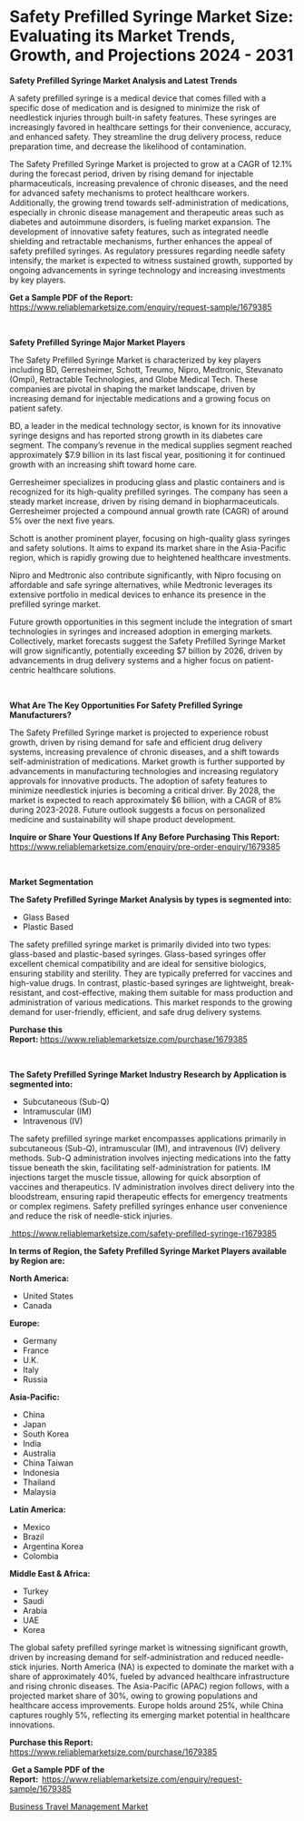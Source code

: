 <p><h1>Safety Prefilled Syringe Market Size: Evaluating its Market Trends, Growth, and Projections 2024 - 2031</h1></p><p><strong>Safety Prefilled Syringe Market Analysis and Latest Trends</strong></p>
<p><p>A safety prefilled syringe is a medical device that comes filled with a specific dose of medication and is designed to minimize the risk of needlestick injuries through built-in safety features. These syringes are increasingly favored in healthcare settings for their convenience, accuracy, and enhanced safety. They streamline the drug delivery process, reduce preparation time, and decrease the likelihood of contamination.</p><p>The Safety Prefilled Syringe Market is projected to grow at a CAGR of 12.1% during the forecast period, driven by rising demand for injectable pharmaceuticals, increasing prevalence of chronic diseases, and the need for advanced safety mechanisms to protect healthcare workers. Additionally, the growing trend towards self-administration of medications, especially in chronic disease management and therapeutic areas such as diabetes and autoimmune disorders, is fueling market expansion. The development of innovative safety features, such as integrated needle shielding and retractable mechanisms, further enhances the appeal of safety prefilled syringes. As regulatory pressures regarding needle safety intensify, the market is expected to witness sustained growth, supported by ongoing advancements in syringe technology and increasing investments by key players.</p></p>
<p><strong>Get a Sample PDF of the Report:&nbsp;</strong> <a href="https://www.reliablemarketsize.com/enquiry/request-sample/1679385?utm_campaign=1903&utm_medium=2&utm_source=Github&utm_content=ia&utm_term=28122024&utm_id=safety-prefilled-syringe">https://www.reliablemarketsize.com/enquiry/request-sample/1679385</a></p>
<p>&nbsp;</p>
<p><strong>Safety Prefilled Syringe Major Market Players</strong></p>
<p><p>The Safety Prefilled Syringe Market is characterized by key players including BD, Gerresheimer, Schott, Treumo, Nipro, Medtronic, Stevanato (Ompi), Retractable Technologies, and Globe Medical Tech. These companies are pivotal in shaping the market landscape, driven by increasing demand for injectable medications and a growing focus on patient safety.</p><p>BD, a leader in the medical technology sector, is known for its innovative syringe designs and has reported strong growth in its diabetes care segment. The company’s revenue in the medical supplies segment reached approximately $7.9 billion in its last fiscal year, positioning it for continued growth with an increasing shift toward home care.</p><p>Gerresheimer specializes in producing glass and plastic containers and is recognized for its high-quality prefilled syringes. The company has seen a steady market increase, driven by rising demand in biopharmaceuticals. Gerresheimer projected a compound annual growth rate (CAGR) of around 5% over the next five years.</p><p>Schott is another prominent player, focusing on high-quality glass syringes and safety solutions. It aims to expand its market share in the Asia-Pacific region, which is rapidly growing due to heightened healthcare investments.</p><p>Nipro and Medtronic also contribute significantly, with Nipro focusing on affordable and safe syringe alternatives, while Medtronic leverages its extensive portfolio in medical devices to enhance its presence in the prefilled syringe market.</p><p>Future growth opportunities in this segment include the integration of smart technologies in syringes and increased adoption in emerging markets. Collectively, market forecasts suggest the Safety Prefilled Syringe Market will grow significantly, potentially exceeding $7 billion by 2026, driven by advancements in drug delivery systems and a higher focus on patient-centric healthcare solutions.</p></p>
<p>&nbsp;</p>
<p><strong>What Are The Key Opportunities For Safety Prefilled Syringe Manufacturers?</strong></p>
<p><p>The Safety Prefilled Syringe market is projected to experience robust growth, driven by rising demand for safe and efficient drug delivery systems, increasing prevalence of chronic diseases, and a shift towards self-administration of medications. Market growth is further supported by advancements in manufacturing technologies and increasing regulatory approvals for innovative products. The adoption of safety features to minimize needlestick injuries is becoming a critical driver. By 2028, the market is expected to reach approximately $6 billion, with a CAGR of 8% during 2023-2028. Future outlook suggests a focus on personalized medicine and sustainability will shape product development.</p></p>
<p><strong>Inquire or Share Your Questions If Any Before Purchasing This Report:</strong> <a href="https://www.reliablemarketsize.com/enquiry/pre-order-enquiry/1679385?utm_campaign=1903&utm_medium=2&utm_source=Github&utm_content=ia&utm_term=28122024&utm_id=safety-prefilled-syringe">https://www.reliablemarketsize.com/enquiry/pre-order-enquiry/1679385</a></p>
<p>&nbsp;</p>
<p><strong>Market Segmentation</strong></p>
<p><strong>The Safety Prefilled Syringe Market Analysis by types is segmented into:</strong></p>
<p><ul><li>Glass Based</li><li>Plastic Based</li></ul></p>
<p><p>The safety prefilled syringe market is primarily divided into two types: glass-based and plastic-based syringes. Glass-based syringes offer excellent chemical compatibility and are ideal for sensitive biologics, ensuring stability and sterility. They are typically preferred for vaccines and high-value drugs. In contrast, plastic-based syringes are lightweight, break-resistant, and cost-effective, making them suitable for mass production and administration of various medications. This market responds to the growing demand for user-friendly, efficient, and safe drug delivery systems.</p></p>
<p><strong>Purchase this Report:&nbsp;</strong><a href="https://www.reliablemarketsize.com/purchase/1679385?utm_campaign=1903&utm_medium=2&utm_source=Github&utm_content=ia&utm_term=28122024&utm_id=safety-prefilled-syringe">https://www.reliablemarketsize.com/purchase/1679385</a></p>
<p>&nbsp;</p>
<p><strong>The Safety Prefilled Syringe Market Industry Research by Application is segmented into:</strong></p>
<p><ul><li>Subcutaneous (Sub-Q)</li><li>Intramuscular (IM)</li><li>Intravenous (IV)</li></ul></p>
<p><p>The safety prefilled syringe market encompasses applications primarily in subcutaneous (Sub-Q), intramuscular (IM), and intravenous (IV) delivery methods. Sub-Q administration involves injecting medications into the fatty tissue beneath the skin, facilitating self-administration for patients. IM injections target the muscle tissue, allowing for quick absorption of vaccines and therapeutics. IV administration involves direct delivery into the bloodstream, ensuring rapid therapeutic effects for emergency treatments or complex regimens. Safety prefilled syringes enhance user convenience and reduce the risk of needle-stick injuries.</p></p>
<p><a href="https://www.reliablemarketsize.com/safety-prefilled-syringe-r1679385?utm_campaign=1903&utm_medium=2&utm_source=Github&utm_content=ia&utm_term=28122024&utm_id=safety-prefilled-syringe">&nbsp;https://www.reliablemarketsize.com/safety-prefilled-syringe-r1679385</a></p>
<p><strong>In terms of Region, the Safety Prefilled Syringe Market Players available by Region are:</strong></p>
<p>
    <p> <strong> North America: </strong>
        <ul>
            <li>United States</li>
            <li>Canada</li>
        </ul>
        </p> 
    <p> <strong> Europe: </strong>
        <ul>
            <li>Germany</li>
            <li>France</li>
            <li>U.K.</li>
            <li>Italy</li>
            <li>Russia</li>
        </ul>
        </p> 
    <p> <strong> Asia-Pacific: </strong>
        <ul>
            <li>China</li>
            <li>Japan</li>
            <li>South Korea</li>
            <li>India</li>
            <li>Australia</li>
            <li>China Taiwan</li>
            <li>Indonesia</li>
            <li>Thailand</li>
            <li>Malaysia</li>
        </ul>
        </p> 
    <p> <strong> Latin America: </strong>
        <ul>
            <li>Mexico</li>
            <li>Brazil</li>
            <li>Argentina Korea</li>
            <li>Colombia</li>
        </ul>
        </p> 
    <p> <strong> Middle East & Africa: </strong>
        <ul>
            <li>Turkey</li>
            <li>Saudi</li>
            <li>Arabia</li>
            <li>UAE</li>
            <li>Korea</li>
        </ul>
    </p>
    </p>
<p><p>The global safety prefilled syringe market is witnessing significant growth, driven by increasing demand for self-administration and reduced needle-stick injuries. North America (NA) is expected to dominate the market with a share of approximately 40%, fueled by advanced healthcare infrastructure and rising chronic diseases. The Asia-Pacific (APAC) region follows, with a projected market share of 30%, owing to growing populations and healthcare access improvements. Europe holds around 25%, while China captures roughly 5%, reflecting its emerging market potential in healthcare innovations.</p></p>
<p><strong>Purchase this Report: </strong><a href="https://www.reliablemarketsize.com/purchase/1679385?utm_campaign=1903&utm_medium=2&utm_source=Github&utm_content=ia&utm_term=28122024&utm_id=safety-prefilled-syringe">https://www.reliablemarketsize.com/purchase/1679385</a></p>
<p>&nbsp;<strong>Get a Sample PDF of the Report:&nbsp;&nbsp;</strong><a href="https://www.reliablemarketsize.com/enquiry/request-sample/1679385?utm_campaign=1903&utm_medium=2&utm_source=Github&utm_content=ia&utm_term=28122024&utm_id=safety-prefilled-syringe">https://www.reliablemarketsize.com/enquiry/request-sample/1679385</a></p>
<p><strong></strong></p>
<p><p><a href="https://github.com/ashepherd82/Market-Research-Report-List-6/blob/main/business-travel-management-market.md?utm_campaign=1903&utm_medium=2&utm_source=Github&utm_content=ia&utm_term=28122024&utm_id=safety-prefilled-syringe">Business Travel Management Market</a></p></p>